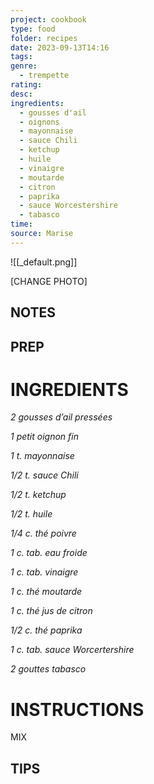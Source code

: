 ```yaml
---
project: cookbook
type: food
folder: recipes
date: 2023-09-13T14:16
tags: 
genre:
  - trempette
rating: 
desc: 
ingredients:
  - gousses d'ail
  - oignons
  - mayonnaise
  - sauce Chili
  - ketchup
  - huile
  - vinaigre
  - moutarde
  - citron
  - paprika
  - sauce Worcestershire
  - tabasco
time: 
source: Marise
---
```


![[_default.png]]

[CHANGE PHOTO]


## NOTES




## PREP


# INGREDIENTS

_2 gousses d’ail pressées_

_1 petit oignon fin_

_1 t. mayonnaise_

_1/2 t. sauce Chili_

_1/2 t. ketchup_

_1/2 t. huile_

_1/4 c. thé poivre_

_1 c. tab. eau froide_

_1 c. tab. vinaigre_

_1 c. thé moutarde_

_1 c. thé jus de citron_

_1/2 c. thé paprika_

_1 c. tab. sauce Worcertershire_

_2 gouttes tabasco_


# INSTRUCTIONS

MIX


## TIPS




